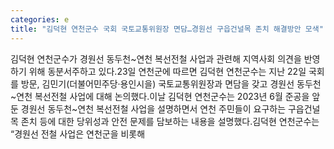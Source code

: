 ```yaml
---
categories: e
title: "김덕현 연천군수 국회 국토교통위원장 면담…경원선 구읍건널목 존치 해결방안 모색"
---
```

김덕현 연천군수가 경원선 동두천~연천 복선전철 사업과 관련해 지역사회 의견을 반영하기 위해 동분서주하고 있다.23일 연천군에 따르면 김덕현 연천군수는 지난 22일 국회를 방문, 김민기(더불어민주당·용인시을) 국토교통위원장과 면담을 갖고 경원선 동두천~연천 복선전철 사업에 대해 논의했다.이날 김덕현 연천군수는 2023년 6월 준공을 앞둔 경원선 동두천~연천 복선전철 사업을 설명하면서 연천 주민들이 요구하는 구읍건널목 존치 등에 대한 당위성과 안전 문제를 담보하는 내용을 설명했다.김덕현 연천군수는 “경원선 전철 사업은 연천군을 비롯해
